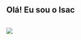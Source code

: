 ## Olá! Eu sou o Isac

<div style="display: inline_block"><br>
  <picture>
      <source
        srcset="https://github-readme-stats.vercel.app/api?username=kamuiryu&show_icons=true&theme=transparent"
      />
      <img src="https://github-readme-stats.vercel.app/api?username=anuraghazra&show_icons=true" />
  </picture>
</div>
